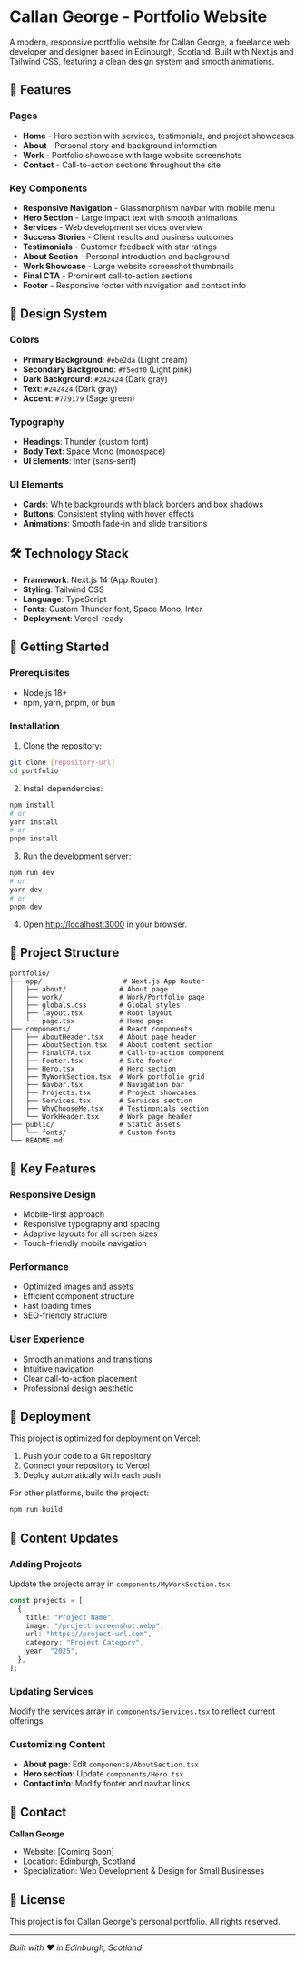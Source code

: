 # Callan George - Portfolio Website

A modern, responsive portfolio website for Callan George, a freelance web developer and designer based in Edinburgh, Scotland. Built with Next.js and Tailwind CSS, featuring a clean design system and smooth animations.

## 🌟 Features

### Pages

- **Home** - Hero section with services, testimonials, and project showcases
- **About** - Personal story and background information
- **Work** - Portfolio showcase with large website screenshots
- **Contact** - Call-to-action sections throughout the site

### Key Components

- **Responsive Navigation** - Glassmorphism navbar with mobile menu
- **Hero Section** - Large impact text with smooth animations
- **Services** - Web development services overview
- **Success Stories** - Client results and business outcomes
- **Testimonials** - Customer feedback with star ratings
- **About Section** - Personal introduction and background
- **Work Showcase** - Large website screenshot thumbnails
- **Final CTA** - Prominent call-to-action sections
- **Footer** - Responsive footer with navigation and contact info

## 🎨 Design System

### Colors

- **Primary Background**: `#ebe2da` (Light cream)
- **Secondary Background**: `#f5edf0` (Light pink)
- **Dark Background**: `#242424` (Dark gray)
- **Text**: `#242424` (Dark gray)
- **Accent**: `#779179` (Sage green)

### Typography

- **Headings**: Thunder (custom font)
- **Body Text**: Space Mono (monospace)
- **UI Elements**: Inter (sans-serif)

### UI Elements

- **Cards**: White backgrounds with black borders and box shadows
- **Buttons**: Consistent styling with hover effects
- **Animations**: Smooth fade-in and slide transitions

## 🛠 Technology Stack

- **Framework**: Next.js 14 (App Router)
- **Styling**: Tailwind CSS
- **Language**: TypeScript
- **Fonts**: Custom Thunder font, Space Mono, Inter
- **Deployment**: Vercel-ready

## 🚀 Getting Started

### Prerequisites

- Node.js 18+
- npm, yarn, pnpm, or bun

### Installation

1. Clone the repository:

```bash
git clone [repository-url]
cd portfolio
```

2. Install dependencies:

```bash
npm install
# or
yarn install
# or
pnpm install
```

3. Run the development server:

```bash
npm run dev
# or
yarn dev
# or
pnpm dev
```

4. Open [http://localhost:3000](http://localhost:3000) in your browser.

## 📁 Project Structure

```
portfolio/
├── app/                    # Next.js App Router
│   ├── about/             # About page
│   ├── work/              # Work/Portfolio page
│   ├── globals.css        # Global styles
│   ├── layout.tsx         # Root layout
│   └── page.tsx           # Home page
├── components/            # React components
│   ├── AboutHeader.tsx    # About page header
│   ├── AboutSection.tsx   # About content section
│   ├── FinalCTA.tsx       # Call-to-action component
│   ├── Footer.tsx         # Site footer
│   ├── Hero.tsx           # Hero section
│   ├── MyWorkSection.tsx  # Work portfolio grid
│   ├── Navbar.tsx         # Navigation bar
│   ├── Projects.tsx       # Project showcases
│   ├── Services.tsx       # Services section
│   ├── WhyChooseMe.tsx    # Testimonials section
│   └── WorkHeader.tsx     # Work page header
├── public/                # Static assets
│   └── fonts/             # Custom fonts
└── README.md
```

## 🎯 Key Features

### Responsive Design

- Mobile-first approach
- Responsive typography and spacing
- Adaptive layouts for all screen sizes
- Touch-friendly mobile navigation

### Performance

- Optimized images and assets
- Efficient component structure
- Fast loading times
- SEO-friendly structure

### User Experience

- Smooth animations and transitions
- Intuitive navigation
- Clear call-to-action placement
- Professional design aesthetic

## 🚀 Deployment

This project is optimized for deployment on Vercel:

1. Push your code to a Git repository
2. Connect your repository to Vercel
3. Deploy automatically with each push

For other platforms, build the project:

```bash
npm run build
```

## 📝 Content Updates

### Adding Projects

Update the projects array in `components/MyWorkSection.tsx`:

```typescript
const projects = [
  {
    title: "Project Name",
    image: "/project-screenshot.webp",
    url: "https://project-url.com",
    category: "Project Category",
    year: "2025",
  },
];
```

### Updating Services

Modify the services array in `components/Services.tsx` to reflect current offerings.

### Customizing Content

- **About page**: Edit `components/AboutSection.tsx`
- **Hero section**: Update `components/Hero.tsx`
- **Contact info**: Modify footer and navbar links

## 📧 Contact

**Callan George**

- Website: [Coming Soon]
- Location: Edinburgh, Scotland
- Specialization: Web Development & Design for Small Businesses

## 📄 License

This project is for Callan George's personal portfolio. All rights reserved.

---

_Built with ❤️ in Edinburgh, Scotland_
